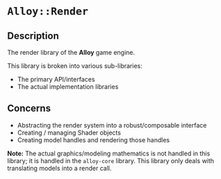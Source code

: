 # `Alloy::Render`

## Description

The render library of the **Alloy** game engine.

This library is broken into various sub-libraries:
* The primary API/interfaces
* The actual implementation libraries

## Concerns

* Abstracting the render system into a robust/composable interface
* Creating / managing Shader objects
* Creating model handles and rendering those handles

**Note:** The actual graphics/modeling mathematics is not handled in this
library; it is handled in the `alloy-core` library. This library only
deals with translating models into a render call.